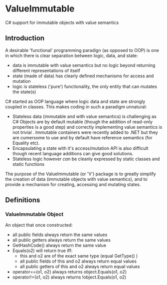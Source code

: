 # ValueImmutable
C# support for immutable objects with value semantics

## Introduction

A desirable 'functional' programming paradign (as opposed to OOP) is one in which there is clear separation between logic, data, and state:
- data is immutable with value semantics but no logic beyond returning different representations of itself
- state (made of data) has clearly defined mechanisms for access and mutation
- logic is stateless ('pure') functionality, the only entity that can mutates the state(s)

C# started as OOP language where logic data and state are strongly coupled in classes. This makes coding in such a paradigm unnatural:
- Stateless data (immutable and with value semantics) is challenging as C# Objects are by default mutable (though the addition of read-only properties is a good step) and correctly implementing value semantics is not trivial . Immutable containers were recently added to .NET but they are cumersome to use and by default have reference semantics (for Equality etc). 
- Encapsulating a state with it's access/mutation API is also difficult though recent language additions can give good solutions.
- Stateless logic however _can_ be cleanly expressed by static classes and static functions

The purpose of the ValueImmutable (or 'V') package is to greatly simplify the creation of data (immutable objects with value semantics), and to provide a mechanism for creating, accessing and mutating states.

## Definitions

### ValueImmutable Object

An object that once constructed:

- all public fields always return the same values
- all public getters always return the same values
- GetHashCode() always return the same value
- Equals(o2) will return true iff:
   - this and o2 are of the exact same type (equal GetType() )
   - all public fields of this and o2 always return equal values
   - all public getters of this and o2 always return equal values
- operator==(o1, o2) always returns object.Equals(o1, o2)
- operator!=(o1, o2) always returns !object.Equals(o1, o2)





